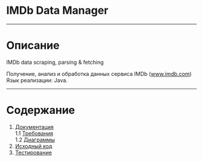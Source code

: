 # IMDb Data Manager
***
# Описание
IMDb data scraping, parsing &amp; fetching

Получение, анализ и обработка данных сервиса IMDb (www.imdb.com)  
Язык реализации: Java.
***
# Содержание
1.  [Документация](https://github.com/So-Sad/imdb-data-manager/tree/master/Documentation)  
  1.1 [Требования](https://github.com/So-Sad/imdb-data-manager/blob/master/Documentation/Requirements/Project%20Plan.md)  
  1.2 [Диаграммы](https://github.com/So-Sad/imdb-data-manager/tree/master/Documentation/Requirements/Diagrams)    
2. [Исходный код](https://github.com/So-Sad/imdb-data-manager/tree/master/Code) 
3. [Тестирование](https://github.com/So-Sad/imdb-data-manager/tree/master/Testing)  